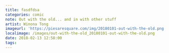 ```yaml
---
title: fasdfdsa
categories: comic
note: Out with the old... and in with other stuff
artist: Winona Tong
imageurl: 'https://piesaresquare.com/img/20180101-out-with-the-old.png'
localimage: /images/out-with-the-old_20180101-out-with-the-old.png
date: 2018-02-13 12:58:00
tags:
---
```

